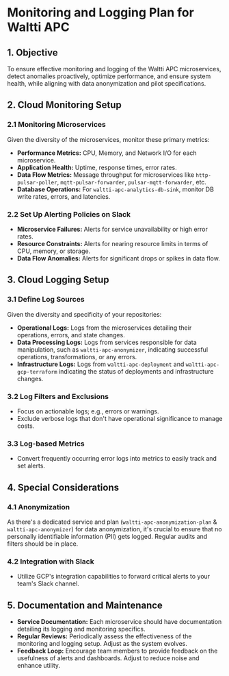 # Monitoring and Logging Plan for Waltti APC

## 1. Objective

To ensure effective monitoring and logging of the Waltti APC microservices, detect anomalies proactively, optimize performance, and ensure system health, while aligning with data anonymization and pilot specifications.

## 2. Cloud Monitoring Setup

### 2.1 Monitoring Microservices

Given the diversity of the microservices, monitor these primary metrics:

- **Performance Metrics:** CPU, Memory, and Network I/O for each microservice.
- **Application Health:** Uptime, response times, error rates.
- **Data Flow Metrics:** Message throughput for microservices like `http-pulsar-poller`, `mqtt-pulsar-forwarder`, `pulsar-mqtt-forwarder`, etc.
- **Database Operations:** For `waltti-apc-analytics-db-sink`, monitor DB write rates, errors, and latencies.

### 2.2 Set Up Alerting Policies on Slack

- **Microservice Failures:** Alerts for service unavailability or high error rates.
- **Resource Constraints:** Alerts for nearing resource limits in terms of CPU, memory, or storage.
- **Data Flow Anomalies:** Alerts for significant drops or spikes in data flow.

## 3. Cloud Logging Setup

### 3.1 Define Log Sources

Given the diversity and specificity of your repositories:

- **Operational Logs:** Logs from the microservices detailing their operations, errors, and state changes.
- **Data Processing Logs:** Logs from services responsible for data manipulation, such as `waltti-apc-anonymizer`, indicating successful operations, transformations, or any errors.
- **Infrastructure Logs:** Logs from `waltti-apc-deployment` and `waltti-apc-gcp-terraform` indicating the status of deployments and infrastructure changes.

### 3.2 Log Filters and Exclusions

- Focus on actionable logs; e.g., errors or warnings.
- Exclude verbose logs that don't have operational significance to manage costs.

### 3.3 Log-based Metrics

- Convert frequently occurring error logs into metrics to easily track and set alerts.

## 4. Special Considerations

### 4.1 Anonymization

As there's a dedicated service and plan (`waltti-apc-anonymization-plan` & `waltti-apc-anonymizer`) for data anonymization, it's crucial to ensure that no personally identifiable information (PII) gets logged. Regular audits and filters should be in place.

### 4.2 Integration with Slack

- Utilize GCP's integration capabilities to forward critical alerts to your team's Slack channel.

## 5. Documentation and Maintenance

- **Service Documentation:** Each microservice should have documentation detailing its logging and monitoring specifics.
- **Regular Reviews:** Periodically assess the effectiveness of the monitoring and logging setup. Adjust as the system evolves.
- **Feedback Loop:** Encourage team members to provide feedback on the usefulness of alerts and dashboards. Adjust to reduce noise and enhance utility.

